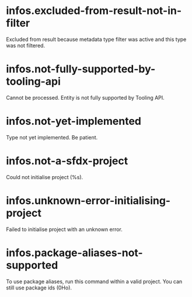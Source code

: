 # infos.excluded-from-result-not-in-filter

Excluded from result because metadata type filter was active and this type was not filtered.

# infos.not-fully-supported-by-tooling-api

Cannot be processed. Entity is not fully supported by Tooling API.

# infos.not-yet-implemented

Type not yet implemented. Be patient.

# infos.not-a-sfdx-project

Could not initialise project (%s).

# infos.unknown-error-initialising-project

Failed to initialise project with an unknown error.

# infos.package-aliases-not-supported

To use package aliases, run this command within a valid project. You can still use package ids (0Ho).
